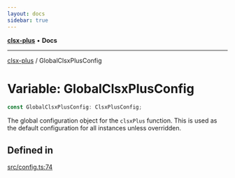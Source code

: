 ```yaml
---
layout: docs
sidebar: true
---
```


[**clsx-plus**](README.md) • **Docs**

---

[clsx-plus](README.md) / GlobalClsxPlusConfig

# Variable: GlobalClsxPlusConfig

```ts
const GlobalClsxPlusConfig: ClsxPlusConfig;
```

The global configuration object for the `clsxPlus` function. This is used as the default configuration for all instances unless overridden.

## Defined in

[src/config.ts:74](https://github.com/HoodieCollin/clsx-plus/blob/6e1806c1d3df5a0086bcfb605a74045d54bc746a/src/config.ts#L74)
